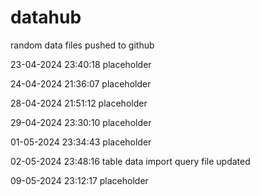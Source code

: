 # datahub
random data files pushed to github


23-04-2024 23:40:18 placeholder

24-04-2024 21:36:07 placeholder

28-04-2024 21:51:12 placeholder

29-04-2024 23:30:10 placeholder

01-05-2024 23:34:43 placeholder

02-05-2024 23:48:16 table data import query file updated

09-05-2024 23:12:17 placeholder